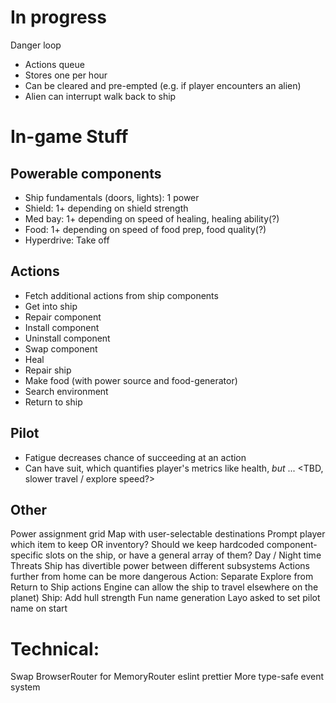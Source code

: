 # In progress

Danger loop

- Actions queue
- Stores one per hour
- Can be cleared and pre-empted (e.g. if player encounters an alien)
- Alien can interrupt walk back to ship

# In-game Stuff

## Powerable components

- Ship fundamentals (doors, lights): 1 power
- Shield: 1+ depending on shield strength
- Med bay: 1+ depending on speed of healing, healing ability(?)
- Food: 1+ depending on speed of food prep, food quality(?)
- Hyperdrive: Take off

## Actions

- Fetch additional actions from ship components
- Get into ship
- Repair component
- Install component
- Uninstall component
- Swap component
- Heal
- Repair ship
- Make food (with power source and food-generator)
- Search environment
- Return to ship

## Pilot

- Fatigue decreases chance of succeeding at an action
- Can have suit, which quantifies player's metrics like health, _but_ ... <TBD, slower travel / explore speed?>

## Other

Power assignment grid
Map with user-selectable destinations
Prompt player which item to keep OR inventory?
Should we keep hardcoded component-specific slots on the ship, or have a general array of them?
Day / Night time
Threats
Ship has divertible power between different subsystems
Actions further from home can be more dangerous
Action: Separate Explore from Return to Ship actions
Engine can allow the ship to travel elsewhere on the planet)
Ship: Add hull strength
Fun name generation
Layo asked to set pilot name on start

# Technical:

Swap BrowserRouter for MemoryRouter
eslint
prettier
More type-safe event system
